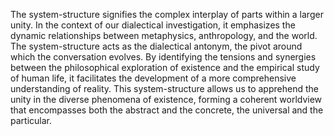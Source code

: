 

The system-structure signifies the complex interplay of parts within a larger unity. In the context of our dialectical investigation, it emphasizes the dynamic relationships between metaphysics, anthropology, and the world. The system-structure acts as the dialectical antonym, the pivot around which the conversation evolves. By identifying the tensions and synergies between the philosophical exploration of existence and the empirical study of human life, it facilitates the development of a more comprehensive understanding of reality. This system-structure allows us to apprehend the unity in the diverse phenomena of existence, forming a coherent worldview that encompasses both the abstract and the concrete, the universal and the particular.